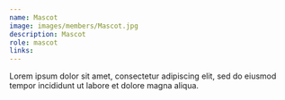 ```yaml
---
name: Mascot
image: images/members/Mascot.jpg
description: Mascot
role: mascot
links:
---
```


Lorem ipsum dolor sit amet, consectetur adipiscing elit, sed do eiusmod tempor incididunt ut labore et dolore magna aliqua.
